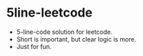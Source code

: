 # 5line-leetcode

- 5-line-code solution for leetcode.
- Short is important, but clear logic is more.
- Just for fun.
